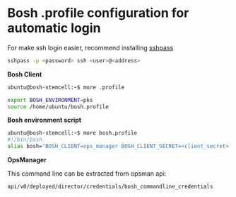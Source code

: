 # Bosh .profile configuration for automatic login

For make ssh login easier, recommend installing [sshpass](https://gist.github.com/arunoda/7790979)

```bash
sshpass -p <password> ssh <user>@<address>
```

**Bosh Client**

```bash
ubuntu@bosh-stemcell:~$ more .profile 

export BOSH_ENVIRONMENT=pks
source /home/ubuntu/bosh.profile
```

**Bosh environment script**

```bash
ubuntu@bosh-stemcell:~$ more bosh.profile
#!/bin/bash
alias bosh="BOSH_CLIENT=ops_manager BOSH_CLIENT_SECRET=<client_secret> BOSH_CA_CERT=/<path>/root_ca_certificate BOSH_ENVIRONMENT=<IP> bosh"
```

**OpsManager**

This command line can be extracted from opsman api:

```api/v0/deployed/director/credentials/bosh_commandline_credentials```
